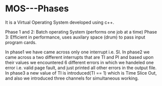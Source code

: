 # MOS---Phases

It is a Virtual Operating System developed using c++.

Phase 1 and 2: Batch operating System (performs one job at a time)
Phase 3: Efficient in performance, uses auxilary space (drum) to pass input program cards.


In phase1 we have came across only one interrupt i.e. SI.
In phase2 we came across a two different interrupts that are TI and PI and based upon their values we encountered 6 different errors in which we handeled one error i.e. valid page fault, and just printed all other errors in the output file.
In phase3 a new value of TI is introduced(TI == 1) which is Time Slice Out, and also we introduced three channels for simultaneous working.
